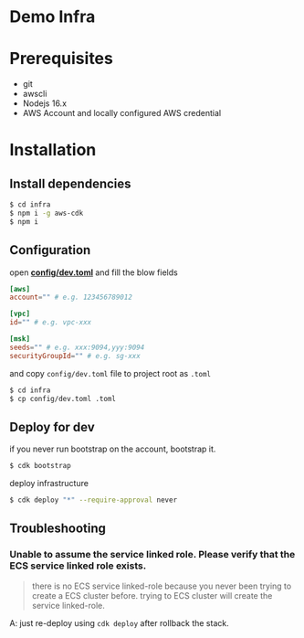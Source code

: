 # Demo Infra

# Prerequisites

- git
- awscli
- Nodejs 16.x
- AWS Account and locally configured AWS credential

# Installation

## Install dependencies

```bash
$ cd infra
$ npm i -g aws-cdk
$ npm i
```

## Configuration

open [**config/dev.toml**](/infra/config/dev.toml) and fill the blow fields

```toml
[aws]
account="" # e.g. 123456789012

[vpc]
id="" # e.g. vpc-xxx

[msk]
seeds="" # e.g. xxx:9094,yyy:9094
securityGroupId="" # e.g. sg-xxx
```

and copy `config/dev.toml` file to project root as `.toml`

```bash
$ cd infra
$ cp config/dev.toml .toml
```

## Deploy for dev

if you never run bootstrap on the account, bootstrap it.

```bash
$ cdk bootstrap
```

deploy infrastructure

```bash
$ cdk deploy "*" --require-approval never
```

## Troubleshooting

### Unable to assume the service linked role. Please verify that the ECS service linked role exists.

> there is no ECS service linked-role because you never been trying to create a ECS cluster before. trying to ECS cluster will create the service linked-role.

A: just re-deploy using `cdk deploy` after rollback the stack.
